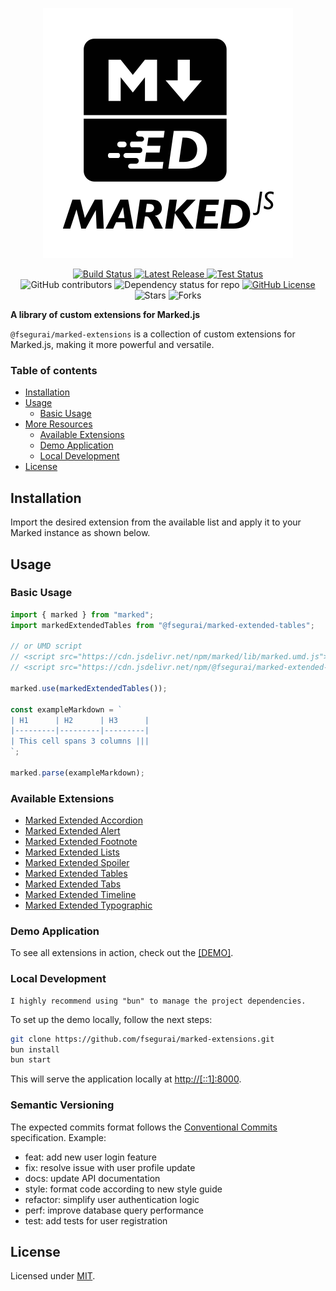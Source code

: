 <p align="center" class="intro">
  <img alt="Marked Extensions Logo" src="https://raw.githubusercontent.com/fsegurai/marked-extensions/main/demo/public/marked-extensions.svg">
</p>

<p align="center" class="intro">
  <a href="https://github.com/fsegurai/marked-extensions/actions/workflows/release-library.yml">
      <img src="https://github.com/fsegurai/marked-extensions/actions/workflows/release-library.yml/badge.svg"
          alt="Build Status">
  </a>
  <a href="https://github.com/fsegurai/marked-extensions/releases/latest">
      <img src="https://img.shields.io/github/v/release/fsegurai/marked-extensions"
          alt="Latest Release">
  <a href="https://github.com/fsegurai/marked-extensions/actions/workflows/test.yml">
      <img src="https://github.com/fsegurai/marked-extensions/actions/workflows/test.yml/badge.svg?branch=main"
          alt="Test Status">
  </a>
  <br>
  <img alt="GitHub contributors" src="https://img.shields.io/github/contributors/fsegurai/marked-extensions">
  <img alt="Dependency status for repo" src="https://img.shields.io/librariesio/github/fsegurai/marked-extensions">
  <a href="https://opensource.org/licenses/MIT">
    <img alt="GitHub License" src="https://img.shields.io/github/license/fsegurai/marked-extensions">
  </a>
  <br>
  <img alt="Stars" src="https://img.shields.io/github/stars/fsegurai/marked-extensions?style=square&labelColor=343b41"/> 
  <img alt="Forks" src="https://img.shields.io/github/forks/fsegurai/marked-extensions?style=square&labelColor=343b41"/>
</p>

**A library of custom extensions for Marked.js**

`@fsegurai/marked-extensions` is a collection of custom extensions for Marked.js, making it more powerful and versatile.

### Table of contents

- [Installation](#installation)
- [Usage](#usage)
    - [Basic Usage](#basic-usage)
- [More Resources](#more-resources)
    - [Available Extensions](#available-extensions)
    - [Demo Application](#demo-application)
    - [Local Development](#local-development)
- [License](#license)

## Installation

Import the desired extension from the available list and apply it to your Marked instance as shown below.

## Usage

### Basic Usage

```javascript
import { marked } from "marked";
import markedExtendedTables from "@fsegurai/marked-extended-tables";

// or UMD script
// <script src="https://cdn.jsdelivr.net/npm/marked/lib/marked.umd.js"></script>
// <script src="https://cdn.jsdelivr.net/npm/@fsegurai/marked-extended-tables/lib/index.umd.js"></script>

marked.use(markedExtendedTables());

const exampleMarkdown = `
| H1      | H2      | H3      |
|---------|---------|---------|
| This cell spans 3 columns |||
`;

marked.parse(exampleMarkdown);
```

### Available Extensions

- [Marked Extended Accordion](https://www.npmjs.com/package/@fsegurai/marked-extended-accordion)
- [Marked Extended Alert](https://www.npmjs.com/package/@fsegurai/marked-extended-alert)
- [Marked Extended Footnote](https://www.npmjs.com/package/@fsegurai/marked-extended-footnote)
- [Marked Extended Lists](https://www.npmjs.com/package/@fsegurai/marked-extended-lists)
- [Marked Extended Spoiler](https://www.npmjs.com/package/@fsegurai/marked-extended-spoiler)
- [Marked Extended Tables](https://www.npmjs.com/package/@fsegurai/marked-extended-tables)
- [Marked Extended Tabs](https://www.npmjs.com/package/@fsegurai/marked-extended-tabs)
- [Marked Extended Timeline](https://www.npmjs.com/package/@fsegurai/marked-extended-timeline)
- [Marked Extended Typographic](https://www.npmjs.com/package/@fsegurai/marked-extended-typographic)

### Demo Application

To see all extensions in action, check out the [[DEMO]](https://fsegurai.github.io/marked-extensions).

### Local Development

    I highly recommend using "bun" to manage the project dependencies.

To set up the demo locally, follow the next steps:

```bash
git clone https://github.com/fsegurai/marked-extensions.git
bun install
bun start
```

This will serve the application locally at [http://[::1]:8000](http://[::1]:8000).

### Semantic Versioning

The expected commits format follows the [Conventional Commits](https://www.conventionalcommits.org/en/v1.0.0/) specification. Example:

- feat: add new user login feature
- fix: resolve issue with user profile update
- docs: update API documentation
- style: format code according to new style guide
- refactor: simplify user authentication logic
- perf: improve database query performance
- test: add tests for user registration

## License

Licensed under [MIT](https://opensource.org/licenses/MIT).
